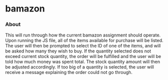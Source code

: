 # bamazon
### About
This will run through how the current bamazon assignment should operate.
Upon running the JS file, all of the items available for purchase will be listed. 
The user will then be prompted to select the ID of one of the items, and will be asked how many they wish to buy.
If the quantity selected does not exceed current stock quantity, the order will be fulfilled and the user will be told how much money was spent total. The stock quantity amount will then be adjusted accordingly.
If too big of a quantity is selected, the user will receive a message explaining the order could not go through.
